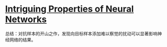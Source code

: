 # [Intriguing Properties of Neural Networks](https://arxiv.org/abs/1312.6199)

总结：对抗样本的开山之作，发现向目标样本添加难以察觉的扰动可以显著影响神经网络的结果。

